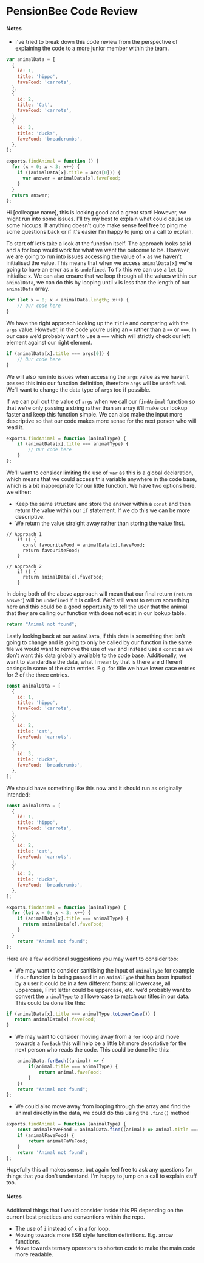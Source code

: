 # PensionBee Code Review

#### Notes

- I've tried to break down this code review from the perspective of explaining the code to a more junior member within the team.

```JavaScript
var animalData = [
  {
    id: 1,
    title: 'hippo',
    faveFood: 'carrots',
  },
  {
    id: 2,
    title: 'Cat',
    faveFood: 'carrots',
  },
  {
    id: 3,
    title: 'ducks',
    faveFood: 'breadcrumbs',
  },
];

exports.findAnimal = function () {
  for (x = 0; x < 3; x++) {
    if ((animalData[x].title = args[0])) {
      var answer = animalData[x].faveFood;
    }
  }
  return answer;
};
```

Hi [colleague name], this is looking good and a great start! However, we might run into some issues. I'll try my best to explain what could cause us some hiccups. If anything doesn't quite make sense feel free to ping me some questions back or if it's easier I'm happy to jump on a call to explain.

To start off let’s take a look at the function itself. The approach looks solid and a for loop would work for what we want the outcome to be. However, we are going to run into issues accessing the value of `x` as we haven’t initialised the value. This means that when we access `animalData[x]` we’re going to have an error as `x` is `undefined`. To fix this we can use a `let` to initialise `x`. We can also ensure that we loop through all the values within our `animalData`, we can do this by looping until `x` is less than the length of our `animalData` array.

```JavaScript
for (let x = 0; x < animalData.length; x++) {
    // Our code here
}
```

We have the right approach looking up the `title` and comparing with the `args` value. However, in the code you’re using an `=` rather than a `==` or `===`. In our case we’d probably want to use a `===` which will strictly check our left element against our right element.

```JavaScript
if (animalData[x].title === args[0]) {
    // Our code here
}
```

We will also run into issues when accessing the `args` value as we haven’t passed this into our function definition, therefore `args` will be `undefined`. We’ll want to change the data type of `args` too if possible.

If we can pull out the value of `args` when we call our `findAnimal` function so that we’re only passing a string rather than an array it’ll make our lookup faster and keep this function simple. We can also make the input more descriptive so that our code makes more sense for the next person who will read it.

```JavaScript
exports.findAnimal = function (animalType) {
    if (animalData[x].title === animalType) {
	    // Our code here
    }
};
```

We'll want to consider limiting the use of `var` as this is a global declaration, which means that we could access this variable anywhere in the code base, which is a bit inappropriate for our little function. We have two options here, we either:

- Keep the same structure and store the answer within a `const` and then return the value within our `if` statement. If we do this we can be more descriptive.
- We return the value straight away rather than storing the value first.

```
// Approach 1
    if () {
      const favouriteFood = animalData[x].faveFood;
      return favouriteFood;
    }

// Approach 2
    if () {
      return animalData[x].faveFood;
    }
```

In doing both of the above approach will mean that our final return (`return answer`) will be `undefined` if it is called. We’d still want to return something here and this could be a good opportunity to tell the user that the animal that they are calling our function with does not exist in our lookup table.

```JavaScript
return "Animal not found";
```

Lastly looking back at our `animalData`, if this data is something that isn’t going to change and is going to only be called by our function in the same file we would want to remove the use of `var` and instead use a `const` as we don’t want this data globally available to the code base. Additionally, we want to standardise the data, what I mean by that is there are different casings in some of the data entries. E.g. for title we have lower case entries for 2 of the three entries.

```JavaScript
const animalData = [
  {
    id: 1,
    title: 'hippo',
    faveFood: 'carrots',
  },
  {
    id: 2,
    title: 'cat',
    faveFood: 'carrots',
  },
  {
    id: 3,
    title: 'ducks',
    faveFood: 'breadcrumbs',
  },
];
```

We should have something like this now and it should run as originally intended:

```JavaScript
const animalData = [
  {
    id: 1,
    title: 'hippo',
    faveFood: 'carrots',
  },
  {
    id: 2,
    title: 'cat',
    faveFood: 'carrots',
  },
  {
    id: 3,
    title: 'ducks',
    faveFood: 'breadcrumbs',
  },
];

exports.findAnimal = function (animalType) {
  for (let x = 0; x < 3; x++) {
    if (animalData[x].title === animalType) {
      return animalData[x].faveFood;
    }
  }
	return "Animal not found";
};
```

Here are a few additional suggestions you may want to consider too:

- We may want to consider sanitising the input of `animalType` for example if our function is being passed in an `animalType` that has been inputted by a user it could be in a few different forms: all lowercase, all uppercase, First letter could be uppercase, etc. we’d probably want to convert the `animalType` to all lowercase to match our titles in our data. This could be done like this:

```JavaScript
if (animalData[x].title === animalType.toLowerCase()) {
   return animalData[x].faveFood;
}
```

- We may want to consider moving away from a `for` loop and move towards a `forEach` this will help be a little bit more descriptive for the next person who reads the code. This could be done like this:

```JavaScript
	animalData.forEach((animal) => {
		if(animal.title === animalType) {
			return animal.faveFood;
		}
	})
	return "Animal not found";
};
```

- We could also move away from looping through the array and find the animal directly in the data, we could do this using the `.find()` method

```JavaScript
exports.findAnimal = function (animalType) {
    const animalFaveFood = animalData.find((animal) => animal.title === animalType).faveFood;
    if (animalFaveFood) {
        return animalFaVeFood;
    }
    return 'Animal not found';
};
```

Hopefully this all makes sense, but again feel free to ask any questions for things that you don't understand. I'm happy to jump on a call to explain stuff too.

#### Notes

Additional things that I would consider inside this PR depending on the current best practices and conventions within the repo.

- The use of `i` instead of `x` in a for loop.
- Moving towards more ES6 style function definitions. E.g. arrow functions.
- Move towards ternary operators to shorten code to make the main code more readable.
